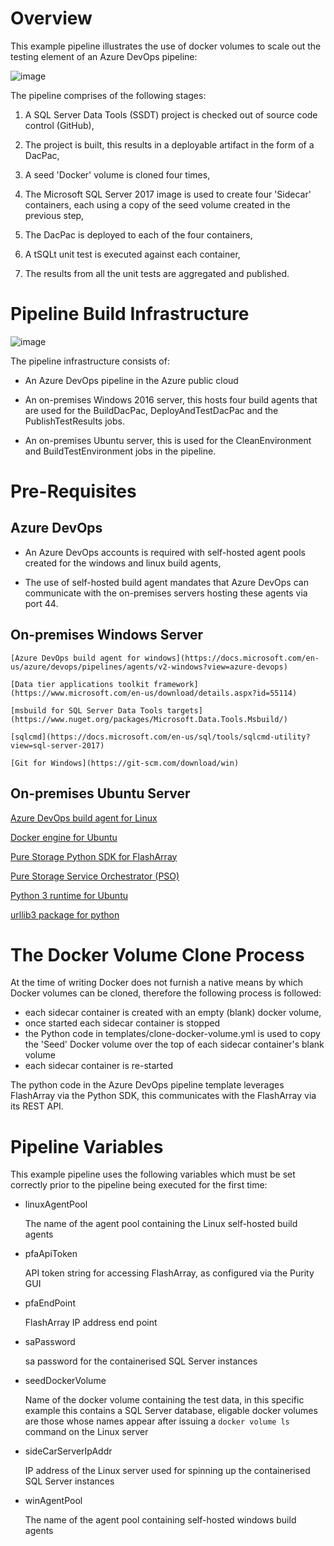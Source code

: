 # Overview

This example pipeline illustrates the use of docker volumes to scale out the testing element of an Azure DevOps pipeline: 

![image](https://user-images.githubusercontent.com/15145995/63097296-f2f21980-bf67-11e9-9693-d5521c31a6fb.png)

The pipeline comprises of the following stages:

1. A SQL Server Data Tools (SSDT) project is checked out of source code control (GitHub),

2. The project is built, this results in a deployable artifact in the form of a DacPac,

3. A seed 'Docker' volume is cloned four times,

4. The Microsoft SQL Server 2017 image is used to create four 'Sidecar' containers, each using a copy of the seed volume created in the previous step,

5. The DacPac is deployed to each of the four containers,

6. A tSQLt unit test is executed against each container,

7. The results from all the unit tests are aggregated and published.

# Pipeline Build Infrastructure

![image](https://user-images.githubusercontent.com/15145995/63102506-343bf680-bf73-11e9-8f7f-a50bee2cf746.png)

The pipeline infrastructure consists of:

- An Azure DevOps pipeline in the Azure public cloud

- An on-premises Windows 2016 server, this hosts four build agents that are used for the BuildDacPac, DeployAndTestDacPac and the PublishTestResults jobs.

- An on-premises Ubuntu server, this is used for the CleanEnvironment and BuildTestEnvironment jobs in the pipeline. 

# Pre-Requisites

## Azure DevOps

- An Azure DevOps accounts is required with self-hosted agent pools created for the windows and linux build agents,
    
- The use of self-hosted build agent mandates that Azure DevOps can communicate with the on-premises servers hosting these agents via port 44.

## On-premises Windows Server

    [Azure DevOps build agent for windows](https://docs.microsoft.com/en-us/azure/devops/pipelines/agents/v2-windows?view=azure-devops)

    [Data tier applications toolkit framework](https://www.microsoft.com/en-us/download/details.aspx?id=55114)
    
    [msbuild for SQL Server Data Tools targets](https://www.nuget.org/packages/Microsoft.Data.Tools.Msbuild/)

    [sqlcmd](https://docs.microsoft.com/en-us/sql/tools/sqlcmd-utility?view=sql-server-2017)

    [Git for Windows](https://git-scm.com/download/win)

## On-premises Ubuntu Server

   [Azure DevOps build agent for Linux](https://docs.microsoft.com/en-us/azure/devops/pipelines/agents/v2-linux?view=azure-devops)

   [Docker engine for Ubuntu](https://docs.docker.com/install/linux/docker-ce/ubuntu/)
   
   [Pure Storage Python SDK for FlashArray](https://pure-storage-python-rest-client.readthedocs.io/en/latest/installation.html)
   
   [Pure Storage Service Orchestrator (PSO)](https://hub.docker.com/r/purestorage/k8s/)
   
   [Python 3 runtime for Ubuntu](https://packages.ubuntu.com/xenial/python3-apt)
   
   [urllib3 package for python](https://github.com/urllib3/urllib3/issues/1392)
   
# The Docker Volume Clone Process   

At the time of writing Docker does not furnish a native means by which Docker volumes can be cloned, therefore the following process is followed:

- each sidecar container is created with an empty (blank) docker volume,
- once started each sidecar container is stopped
- the Python code in templates/clone-docker-volume.yml is used to copy the 'Seed' Docker volume over the top of each sidecar container's blank volume
- each sidecar container is re-started

The python code in the Azure DevOps pipeline template leverages FlashArray via the Python SDK, this communicates with the FlashArray via its REST API.

# Pipeline Variables

This example pipeline uses the following variables which must be set correctly prior to the pipeline being executed for the first time:

- linuxAgentPool

    The name of the agent pool containing the Linux self-hosted build agents

- pfaApiToken

    API token string for accessing FlashArray, as configured via the Purity GUI

- pfaEndPoint

    FlashArray IP address end point 

- saPassword

    sa password for the containerised SQL Server instances

- seedDockerVolume

    Name of the docker volume containing the test data, in this specific example this contains a SQL Server database, eligable docker       volumes are those whose names appear after issuing a `docker volume ls` command on the Linux server

- sideCarServerIpAddr

    IP address of the Linux server used for spinning up the containerised SQL Server instances

- winAgentPool

    The name of the agent pool containing self-hosted windows build agents
